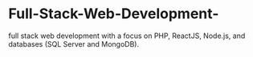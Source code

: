 # Full-Stack-Web-Development-
full stack web development with a focus on PHP, ReactJS, Node.js, and databases (SQL Server and MongoDB).
